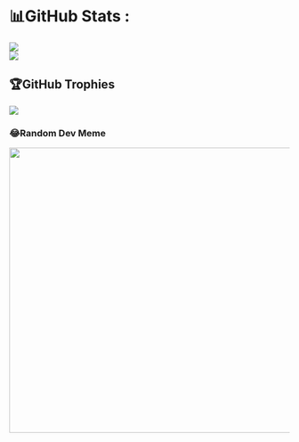 
<!--
*
- 🔭 I’m currently working on ...
- 🌱 I’m currently learning ...
- 👯 I’m looking to collaborate on ...
- 🤔 I’m looking for help with ...
- 💬 Ask me about ...
- 📫 How to reach me: ...
- 😄 Pronouns: ...
- ⚡ Fun fact: ...
-->

# 📊GitHub Stats :
![](https://github-readme-stats.vercel.app/api?username=Nvdqb73&theme=radical&hide_border=false&include_all_commits=false&count_private=false)<br/>
![](https://github-readme-streak-stats.herokuapp.com/?user=Nvdqb73&theme=radical&hide_border=false)<br/>

## 🏆GitHub Trophies
![](https://github-trophies.vercel.app/?username=Nvdqb73&theme=radical&no-frame=false&no-bg=false&margin-w=4)


### 😂Random Dev Meme
<img src="https://random-memer.herokuapp.com/" width="512px"/>


